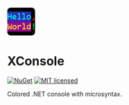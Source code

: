 [![XConsole project](https://raw.githubusercontent.com/chubrik/XConsole/main/icon.png)](#)

# XConsole
[![NuGet](https://img.shields.io/nuget/v/XConsole.svg)](https://www.nuget.org/packages/XConsole/) [![MIT licensed](https://img.shields.io/badge/license-MIT-blue.svg)](https://github.com/chubrik/XConsole/blob/main/LICENSE)

Colored .NET console with microsyntax.
